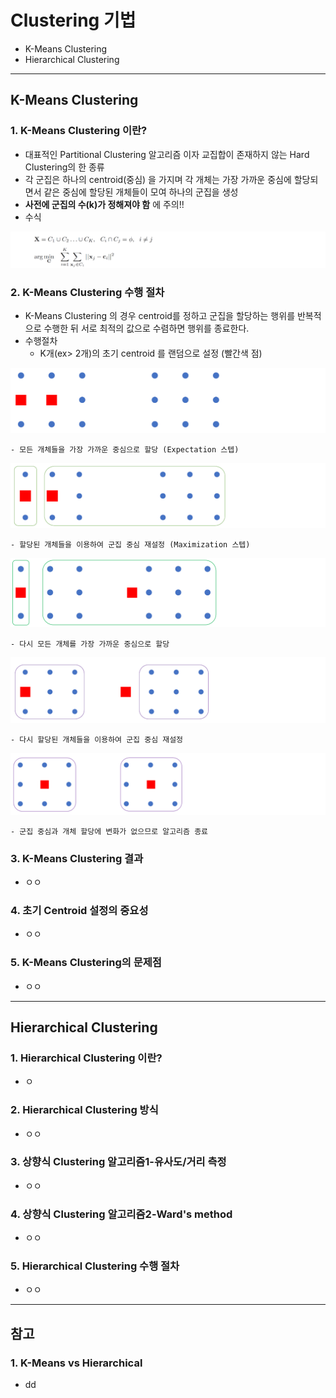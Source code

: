 # Clustering 기법
  - K-Means Clustering
  - Hierarchical Clustering

---

## K-Means Clustering
  ### 1. K-Means Clustering 이란?
  - 대표적인 Partitional Clustering 알고리즘 이자 교집합이 존재하지 않는 Hard Clustering의 한 종류
  - 각 군집은 하나의 centroid(중심) 을 가지며 각 개체는 가장 가까운 중심에 할당되면서 같은 중심에 할당된 개체들이 모여 하나의 군집을 생성
  - __사전에 군집의 수(k)가 정해져야 함__ 에 주의!!
  - 수식

  ![](https://github.com/Lee-KyungSeok/MultivariateDataAnalysis-Study/blob/master/Clustering2/picture/kmeans.png)

  ### 2. K-Means Clustering 수행 절차
  - K-Means Clustering 의 경우 centroid를 정하고 군집을 할당하는 행위를 반복적으로 수행한 뒤 서로 최적의 값으로 수렴하면 행위를 종료한다.
  - 수행절차
    - K개(ex> 2개)의 초기 centroid 를 랜덤으로 설정 (빨간색 점)

  ![](https://github.com/Lee-KyungSeok/MultivariateDataAnalysis-Study/blob/master/Clustering2/picture/kmeans2.png)

    - 모든 개체들을 가장 가까운 중심으로 할당 (Expectation 스텝)

  ![](https://github.com/Lee-KyungSeok/MultivariateDataAnalysis-Study/blob/master/Clustering2/picture/kmeans3.png)

    - 할당된 개체들을 이용하여 군집 중심 재설정 (Maximization 스텝)

  ![](https://github.com/Lee-KyungSeok/MultivariateDataAnalysis-Study/blob/master/Clustering2/picture/kmeans4.png)

    - 다시 모든 개체를 가장 가까운 중심으로 할당

  ![](https://github.com/Lee-KyungSeok/MultivariateDataAnalysis-Study/blob/master/Clustering2/picture/kmeans5.png)

    - 다시 할당된 개체들을 이용하여 군집 중심 재설정

  ![](https://github.com/Lee-KyungSeok/MultivariateDataAnalysis-Study/blob/master/Clustering2/picture/kmeans6.png)

    - 군집 중심과 개체 할당에 변화가 없으므로 알고리즘 종료

  ### 3. K-Means Clustering 결과
  - ㅇㅇ

  ### 4. 초기 Centroid 설정의 중요성
  - ㅇㅇ

  ### 5. K-Means Clustering의 문제점
  - ㅇㅇ

---

## Hierarchical Clustering
  ### 1. Hierarchical Clustering 이란?
  - ㅇ

  ### 2. Hierarchical Clustering 방식
  - ㅇㅇ

  ### 3. 상향식 Clustering 알고리즘1-유사도/거리 측정
  - ㅇㅇ

  ### 4. 상향식 Clustering 알고리즘2-Ward's method
  - ㅇㅇ

  ### 5. Hierarchical Clustering 수행 절차
  - ㅇㅇ

---

## 참고
  ### 1. K-Means vs Hierarchical
  - dd
